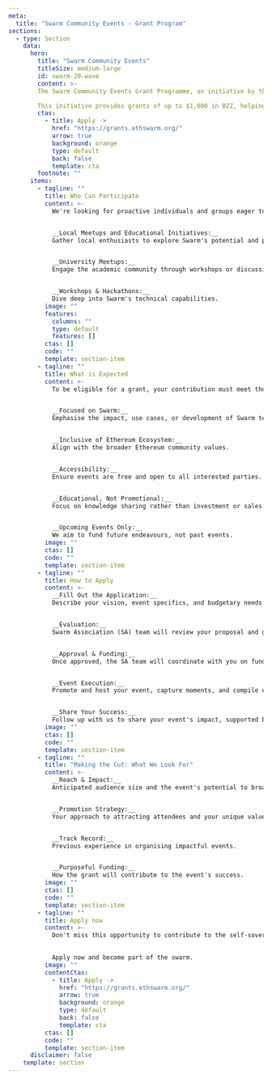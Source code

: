 ```yaml
---
meta:
  title: "Swarm Community Events - Grant Program"
sections:
  - type: Section
    data:
      hero:
        title: "Swarm Community Events"
        titleSize: medium-large
        id: swarm-20-wave
        content: >-
        The Swarm Community Events Grant Programme, an initiative by the Swarm Association, aims to enhance the global dialogue about Swarm technology. Our objective is to simplify the onboarding process by supporting the organisation of dedicated Swarm events.

        This initiative provides grants of up to $1,000 in BZZ, helping cover the costs of organising small-scale events such as local meetups, workshops, and other educational activities at the community level.
        ctas:
          - title: Apply ->
            href: "https://grants.ethswarm.org/"
            arrow: true
            background: orange
            type: default
            back: false
            template: cta
        footnote: ""
      items:
        - tagline: ""
          title: Who Can Participate
          content: >-
            We're looking for proactive individuals and groups eager to educate and spread the word about Swarm through:


            __Local Meetups and Educational Initiatives:__
            Gather local enthusiasts to explore Swarm's potential and provide basic support to facilitate the onboarding of interested individuals and groups wishing to develop with Swarm.


            __University Meetups:__
            Engage the academic community through workshops or discussions.


            __Workshops & Hackathons:__
            Dive deep into Swarm's technical capabilities.
          image: ""
          features:
            columns: ""
            type: default
            features: []
          ctas: []
          code: ""
          template: section-item
        - tagline: ""
          title: What is Expected 
          content: >-
            To be eligible for a grant, your contribution must meet the following criteria:


            __Focused on Swarm:__
            Emphasise the impact, use cases, or development of Swarm technology.


            __Inclusive of Ethereum Ecosystem:__
            Align with the broader Ethereum community values.


            __Accessibility:__
            Ensure events are free and open to all interested parties.


            __Educational, Not Promotional:__
            Focus on knowledge sharing rather than investment or sales.


            __Upcoming Events Only:__
            We aim to fund future endeavours, not past events.
          image: ""
          ctas: []
          code: ""
          template: section-item
        - tagline: ""
          title: How to Apply
          content: >-
            __Fill Out the Application:__ 
            Describe your vision, event specifics, and budgetary needs.


            __Evaluation:__
            Swarm Association (SA) team will review your proposal and get in touch.


            __Approval & Funding:__
            Once approved, the SA team will coordinate with you on funding arrangements.


            __Event Execution:__
            Promote and host your event, capture moments, and compile educational materials.


            __Share Your Success:__
            Follow up with us to share your event's impact, supported by documentation and insights.
          image: ""
          ctas: []
          code: ""
          template: section-item
        - tagline: ""
          title: "Making the Cut: What We Look For"
          content: >-
            __Reach & Impact:__
            Anticipated audience size and the event's potential to broaden Swarm's exposure.


            __Promotion Strategy:__
            Your approach to attracting attendees and your unique value proposition.


            __Track Record:__
            Previous experience in organising impactful events.


            __Purposeful Funding:__
            How the grant will contribute to the event's success.
          image: ""
          ctas: []
          code: ""
          template: section-item
        - tagline: ""
          title: Apply now
          content: >-
            Don't miss this opportunity to contribute to the self-sovereign society we're collectively building. Join our community on the path towards a decentralised future, and let's shape the future of the internet together! 
            

            Apply now and become part of the swarm.
          image: ""
          contentCtas:
            - title: Apply ->
              href: "https://grants.ethswarm.org/"
              arrow: true
              background: orange
              type: default
              back: false
              template: cta
          ctas: []
          code: ""
          template: section-item
      disclaimer: false
    template: section
---
```

